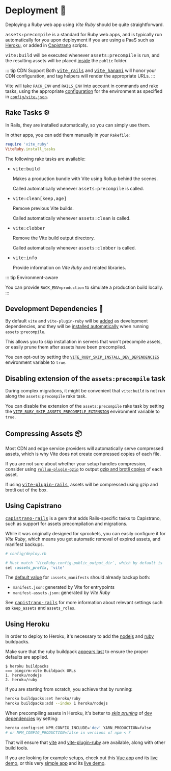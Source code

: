 [discussions]: https://github.com/ElMassimo/vite_ruby/discussions
[rails]: https://rubyonrails.org/
[webpacker]: https://github.com/rails/webpacker
[vite rails]: https://github.com/ElMassimo/vite_ruby
[vite]: https://vitejs.dev/
[vite-plugin-ruby]: https://github.com/ElMassimo/vite_ruby/tree/main/vite-plugin-ruby
[vite-templates]: https://github.com/vitejs/vite/tree/main/packages/create-app
[plugins]: https://vitejs.dev/plugins/
[configuration reference]: /config/
[example1]: https://github.com/ElMassimo/pingcrm-vite
[heroku1]: https://pingcrm-vite.herokuapp.com/
[example2]: https://github.com/ElMassimo/vite_ruby/tree/main/examples/rails
[heroku2]: https://vite-rails-demo.herokuapp.com/
[build options]: /config/#build-options
[configuration reference]: /config/
[vite_rails]: https://github.com/ElMassimo/vite_ruby/tree/main/vite_rails
[vite_hanami]: https://github.com/ElMassimo/vite_ruby/tree/main/vite_hanami
[json]: /config/#shared-configuration-file-📄
[publicOutputDir]: /config/#publicoutputdir
[installation]: /guide/#setup-%F0%9F%93%A6
[nodejs buildpack]: https://elements.heroku.com/buildpacks/heroku/heroku-buildpack-nodejs
[ruby buildpack]: https://elements.heroku.com/buildpacks/heroku/heroku-buildpack-ruby
[skip pruning]: https://devcenter.heroku.com/articles/nodejs-support#skip-pruning
[capistrano-rails]: https://github.com/capistrano/rails
[installed automatically]: https://github.com/ElMassimo/vite_ruby/blob/main/vite_ruby/lib/tasks/vite.rake#L59-L63
[dev dependencies]: /guide/deployment.html#development-dependencies-🔗
[vite-plugin-rails]: /guide/plugins.html#rails

# Deployment 🚀

Deploying a Ruby web app using _Vite Ruby_ should be quite straightforward.

<kbd>assets:precompile</kbd> is a standard for Ruby web apps, and is typically
run automatically for you upon deployment if you are using a PaaS such as
[Heroku][heroku1], or added in [Capistrano](#using-capistrano) scripts.

<kbd>vite:build</kbd> will be executed whenever <kbd>assets:precompile</kbd> is run,
and the resulting assets will be placed [inside][publicOutputDir] the `public` folder.

::: tip CDN Support
Both <kbd>[vite_rails]</kbd> and <kbd>[vite_hanami]</kbd> will honor your CDN configuration, and tag helpers will render the appropriate URLs.
:::

Vite will take `RACK_ENV` and `RAILS_ENV` into account in commands and rake tasks,
using the appropriate [configuration][configuration reference] for the environment as specified in [`config/vite.json`][json].

## Rake Tasks ⚙️

In Rails, they are installed automatically, so you can simply use them.

In other apps, you can add them manually in your `Rakefile`:

```ruby
require 'vite_ruby'
ViteRuby.install_tasks
```

The following rake tasks are available:

- <kbd>vite:build</kbd>

  Makes a production bundle with Vite using Rollup behind the scenes.

  Called automatically whenever <kbd>assets:precompile</kbd> is called.

- <kbd>vite:clean[keep,age]</kbd>

  Remove previous Vite builds.

  Called automatically whenever <kbd>assets:clean</kbd> is called.

- <kbd>vite:clobber</kbd>

  Remove the Vite build output directory.

  Called automatically whenever <kbd>assets:clobber</kbd> is called.

- <kbd>vite:info</kbd>

  Provide information on _Vite Ruby_ and related libraries.

::: tip Environment-aware

You can provide `RACK_ENV=production` to simulate a production build locally.
:::

## Development Dependencies 🔗

By default `vite` and `vite-plugin-ruby` will be [added][installation] as
development dependencies, and they will be [installed automatically] when
running `assets:precompile`.

This allows you to skip installation in servers that won't precompile assets, or
easily prune them after assets have been precompiled.

You can opt-out by setting the [`VITE_RUBY_SKIP_INSTALL_DEV_DEPENDENCIES`](/config/#skip-install-dev-dependencies)
environment variable to `true`.

## Disabling extension of the `assets:precompile` task

During complex migrations, it might be convenient that `vite:build` is not run
along the `assets:precompile` rake task.

You can disable the extension of the `assets:precompile` rake task by setting
the [`VITE_RUBY_SKIP_ASSETS_PRECOMPILE_EXTENSION`](/config/#skip-assets-precompile-extension)
environment variable to `true`.

## Compressing Assets 📦

Most CDN and edge service providers will automatically serve compressed assets,
which is why Vite does not create compressed copies of each file.

If you are not sure about whether your setup handles compression, consider using
[`rollup-plugin-gzip`](https://github.com/kryops/rollup-plugin-gzip) to output
[gzip and brotli copies](https://github.com/ElMassimo/vite_ruby/discussions/101#discussioncomment-1019222) of each asset.

If using <kbd>[vite-plugin-rails]</kbd>, assets will be compressed using gzip and brotli out of the box.

## Using Capistrano

<kbd>[capistrano-rails]</kbd> is a gem that adds Rails-specific tasks to Capistrano, such as support for assets precompilation and migrations.

While it was originally designed for sprockets, you can easily configure it for _Vite Ruby_, which means you get automatic removal of expired assets, and manifest backups.

```ruby
# config/deploy.rb

# Must match `ViteRuby.config.public_output_dir`, which by default is 'vite'
set :assets_prefix, 'vite'
```

The [default value](https://github.com/capistrano/rails/blob/d86a8db16281f09d8cfff9ee791297134bce9801/lib/capistrano/tasks/assets.rake#L139) for `:assets_manifests` should already backup both:
- `manifest.json`: generated by Vite for entrypoints
- `manifest-assets.json`: generated by _Vite Ruby_

See <kbd>[capistrano-rails]</kbd> for more information about relevant settings
such as `keep_assets` and `assets_roles`.

## Using Heroku

In order to deploy to Heroku, it's necessary to add the [nodejs][nodejs buildpack] and [ruby][ruby buildpack] buildpacks.

Make sure that the ruby buildpack [appears last](https://devcenter.heroku.com/articles/using-multiple-buildpacks-for-an-app#viewing-buildpacks) to ensure the proper defaults are applied.

```
$ heroku buildpacks
=== pingcrm-vite Buildpack URLs
1. heroku/nodejs
2. heroku/ruby
```

If you are starting from scratch, you achieve that by running:

```bash
heroku buildpacks:set heroku/ruby
heroku buildpacks:add --index 1 heroku/nodejs
```

When precompiling assets in Heroku, it's better to _[skip pruning]_ of [dev dependencies] by setting:
```bash
heroku config:set NPM_CONFIG_INCLUDE='dev' YARN_PRODUCTION=false
# or NPM_CONFIG_PRODUCTION=false in versions of npm < 7
```
That will ensure that [vite] and [vite-plugin-ruby] are available, along with other build tools.

If you are looking for example setups, check out this [Vue app][example1] and its [live demo][heroku1], or this very [simple app][example2] and its [live demo][heroku2].
